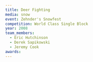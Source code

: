 ```yaml
---
title: Deer Fighting
media: snow
event: Zehnder's Snowfest
competition: World Class Single Block
year: 2008
team_members:
  - Eric Hutchinson
  - Derek Sapikowski
  - Jeremy Cook
awards: 
---
```

